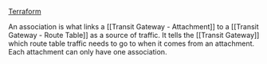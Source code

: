 [Terraform](https://registry.terraform.io/providers/hashicorp/aws/latest/docs/resources/ec2_transit_gateway_route_table_association)

An association is what links a [[Transit Gateway - Attachment]] to a [[Transit Gateway - Route Table]] as a source of traffic. It tells the [[Transit Gateway]] which route table traffic needs to go to when it comes from an attachment. Each attachment can only have one association.